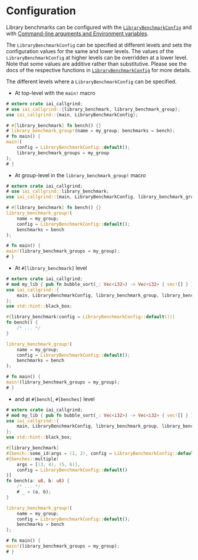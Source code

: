 # Configuration

Library benchmarks can be configured with the [`LibraryBenchmarkConfig`] and
with [Command-line arguments and Environment
variables](../../cli_and_env/basics.md).

The `LibraryBenchmarkConfig` can be specified at different levels and sets the
configuration values for the same and lower levels. The values of the
`LibraryBenchmarkConfig` at higher levels can be overridden at a lower level.
Note that some values are additive rather than substitutive. Please see the docs
of the respective functions in [`LibraryBenchmarkConfig`] for more details.

The different levels where a `LibraryBenchmarkConfig` can be specified.

* At top-level with the `main!` macro

```rust
# extern crate iai_callgrind;
# use iai_callgrind::{library_benchmark, library_benchmark_group};
use iai_callgrind::{main, LibraryBenchmarkConfig};

# #[library_benchmark] fn bench() {}
# library_benchmark_group!(name = my_group; benchmarks = bench);
# fn main() {
main!(
    config = LibraryBenchmarkConfig::default();
    library_benchmark_groups = my_group
);
# }
```

* At group-level in the `library_benchmark_group!` macro

```rust
# extern crate iai_callgrind;
# use iai_callgrind::library_benchmark;
use iai_callgrind::{main, LibraryBenchmarkConfig, library_benchmark_group};

# #[library_benchmark] fn bench() {}
library_benchmark_group!(
    name = my_group;
    config = LibraryBenchmarkConfig::default();
    benchmarks = bench
);

# fn main() {
main!(library_benchmark_groups = my_group);
# }
```

* At `#[library_benchmark]` level

```rust
# extern crate iai_callgrind;
# mod my_lib { pub fn bubble_sort(_: Vec<i32>) -> Vec<i32> { vec![] } }
use iai_callgrind::{
    main, LibraryBenchmarkConfig, library_benchmark_group, library_benchmark
};
use std::hint::black_box;

#[library_benchmark(config = LibraryBenchmarkConfig::default())] 
fn bench() {
    /* ... */
}

library_benchmark_group!(
    name = my_group;
    config = LibraryBenchmarkConfig::default();
    benchmarks = bench
);

# fn main() {
main!(library_benchmark_groups = my_group);
# }
```

* and at `#[bench]`, `#[benches]` level

```rust
# extern crate iai_callgrind;
# mod my_lib { pub fn bubble_sort(_: Vec<i32>) -> Vec<i32> { vec![] } }
use iai_callgrind::{
    main, LibraryBenchmarkConfig, library_benchmark_group, library_benchmark
};
use std::hint::black_box;

#[library_benchmark] 
#[bench::some_id(args = (1, 2), config = LibraryBenchmarkConfig::default())]
#[benches::multiple(
    args = [(3, 4), (5, 6)], 
    config = LibraryBenchmarkConfig::default()
)]
fn bench(a: u8, b: u8) {
    /* ... */
    # _ = (a, b);
}

library_benchmark_group!(
    name = my_group;
    config = LibraryBenchmarkConfig::default();
    benchmarks = bench
);

# fn main() {
main!(library_benchmark_groups = my_group);
# }
```

[`LibraryBenchmarkConfig`]: https://docs.rs/iai-callgrind/0.13.1/iai_callgrind/struct.LibraryBenchmarkConfig.html
